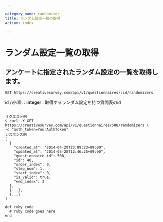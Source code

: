 ```yaml
---

category_name: randomizer
title: ランダム設定一覧の取得
action: index

---
```


# ランダム設定一覧の取得

## アンケートに指定されたランダム設定の一覧を取得します。

`GET https://creativesurvey.com/api/v1/questionnaires/:id/randomizers`

id _(必須)_:
: __integer__
: 取得するランダム設定を持つ質問表のid

~~~

リクエスト例
$ curl -X GET https://creativesurvey.com/api/v1/questionnaires/508/randomizers \
-d "auth_token=YourAuthToken"
レスポンス例
[
  {
    "created_at": "2014-04-29T23:09:23+09:00",
    "updated_at": "2014-05-28T12:46:25+09:00",
    "questionnaire_id": 508,
    "id": 40,
    "order_index": 0,
    "step_num": 1,
    "start_index": 0,
    "is_valid": true,
    "end_index": 3
  },
  {...},
  {...}
]

~~~

~~~
def ruby_code
  # ruby code goes here
end
~~~

